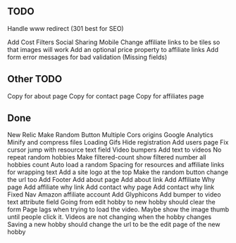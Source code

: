 ## TODO


Handle www redirect (301 best for SEO)

Add Cost Filters
Social Sharing
Mobile
Change affiliate links to be tiles so that images will work
Add an optional price property to affiliate links
Add form error messages for bad validation (Missing fields)

## Other TODO
Copy for about page
Copy for contact page
Copy for affiliates page


## Done
New Relic
Make Random Button
Multiple Cors origins
Google Analytics
Minify and compress files
Loading Gifs
Hide registration
Add users page
Fix cursor jump with resource text field
Video bumpers
Add text to videos
No repeat random hobbies
Make filtered-count show filtered number all hobbies count
Auto load a random
Spacing for resources and affiliate links for wrapping text
Add a site logo at the top
Make the random button change the url too
Add Footer
Add about page
Add about link
Add Affiliate Why page
Add affiliate why link
Add contact why page
Add contact why link
Fixed Nav
Amazon affiliate account
Add Glyphicons
Add bumper to video text attribute field
Going from edit hobby to new hobby should clear the form
Page lags when trying to load the video. Maybe show the image thumb until people click it.
Videos are not changing when the hobby changes
Saving a new hobby should change the url to be the edit page of the new hobby
